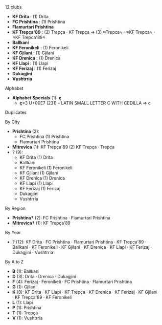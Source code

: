 12 clubs

- **KF Drita** : (1) Drita
- **FC Prishtina** : (1) Prishtina
- **Flamurtari Prishtina**
- **KF Trepça'89** : (2) Trepça · KF Trepça ⇒ (3) ≈Trepca≈ · ≈KF Trepca≈ · ≈KF Trepca'89≈
- **Ballkani**
- **KF Feronikeli** : (1) Feronikeli
- **KF Gjilani** : (1) Gjilani
- **KF Drenica** : (1) Drenica
- **KF Llapi** : (1) Llapi
- **KF Ferizaj** : (1) Ferizaj
- **Dukagjini**
- **Vushtrria**




Alphabet

- **Alphabet Specials** (1):  **ç** 
  - **ç**×3 U+00E7 (231) - LATIN SMALL LETTER C WITH CEDILLA ⇒ c




Duplicates





By City

- **Prishtina** (2): 
  - FC Prishtina  (1) Prishtina
  - Flamurtari Prishtina 
- **Mitrovica** (1): KF Trepça'89  (2) KF Trepça · Trepça
- ? (9): 
  - KF Drita  (1) Drita
  - Ballkani 
  - KF Feronikeli  (1) Feronikeli
  - KF Gjilani  (1) Gjilani
  - KF Drenica  (1) Drenica
  - KF Llapi  (1) Llapi
  - KF Ferizaj  (1) Ferizaj
  - Dukagjini 
  - Vushtrria 




By Region

- **Prishtina†** (2):   FC Prishtina · Flamurtari Prishtina
- **Mitrovica†** (1):   KF Trepça'89




By Year

- ? (12):   KF Drita · FC Prishtina · Flamurtari Prishtina · KF Trepça'89 · Ballkani · KF Feronikeli · KF Gjilani · KF Drenica · KF Llapi · KF Ferizaj · Dukagjini · Vushtrria






By A to Z

- **B** (1): Ballkani
- **D** (3): Drita · Drenica · Dukagjini
- **F** (4): Ferizaj · Feronikeli · FC Prishtina · Flamurtari Prishtina
- **G** (1): Gjilani
- **K** (8): KF Drita · KF Llapi · KF Trepça · KF Drenica · KF Ferizaj · KF Gjilani · KF Trepça'89 · KF Feronikeli
- **L** (1): Llapi
- **P** (1): Prishtina
- **T** (1): Trepça
- **V** (1): Vushtrria





